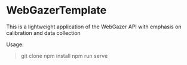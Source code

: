 # WebGazerTemplate
This is a lightweight application of the WebGazer API with emphasis on calibration and data collection

Usage: 
> git clone 
> npm install
> npm run serve
